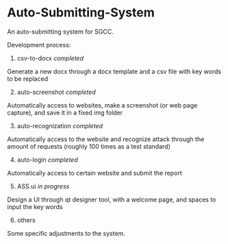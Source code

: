# Auto-Submitting-System
An auto-submitting system for SGCC.

Development process:
1. csv-to-docx _completed_

Generate a new docx through a docx template and a csv file with key words to be replaced

2. auto-screenshot _completed_

Automatically access to websites, make a screenshot (or web page capture), and save it in a fixed img folder

3. auto-recognization _completed_

Automatically access to the website and recognize attack through the amount of requests (roughly 100 times as a test standard)

4. auto-login _completed_

Automatically access to certain website and submit the report

5. ASS.ui _in progress_

Design a UI through qt designer tool, with a welcome page, and spaces to input the key words

6. others

Some specific adjustments to the system.

